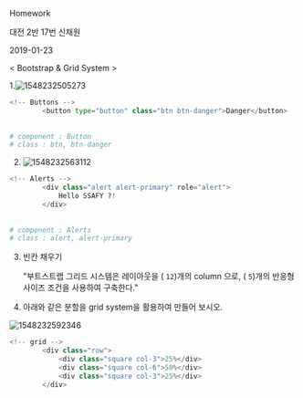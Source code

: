 Homework

대전 2반 17번 신채원

2019-01-23



< Bootstrap & Grid System >

1.![1548232505273](C:\Users\student\AppData\Roaming\Typora\typora-user-images\1548232505273.png)

```python
<!-- Buttons -->
        <button type="button" class="btn btn-danger">Danger</button>
    
    
# component : Button
# class : btn, btn-danger
```



2. ![1548232563112](C:\Users\student\AppData\Roaming\Typora\typora-user-images\1548232563112.png)

```python
<!-- Alerts -->
        <div class="alert alert-primary" role="alert">
            Hello SSAFY ?!
        </div>
        
        
# component : Alerts
# class : alert, alert-primary
```





3. 빈칸 채우기



   "부트스트랩 그리드 시스템은 레이아웃을 ( `12`)개의 column 으로, ( `5`)개의 반응형 사이즈 조건을 사용하여 구축한다."



4. 아래와 같은 분할을 grid system을 활용하여 만들어 보시오.

![1548232592346](C:\Users\student\AppData\Roaming\Typora\typora-user-images\1548232592346.png)

```python
<!-- grid -->
        <div class="row">
            <div class="square col-3">25%</div>
            <div class="square col-6">50%</div>
            <div class="square col-3">25%</div>
        </div>
```

